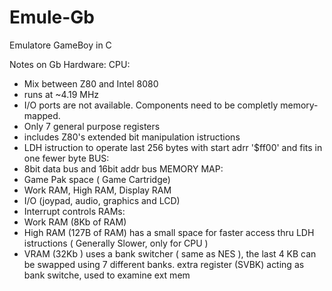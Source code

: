 # Emule-Gb

Emulatore GameBoy in C

Notes on Gb Hardware:
CPU:
 - Mix between Z80 and Intel 8080
 - runs at ~4.19 MHz
 - I/O ports are not available. Components need to be completly memory-mapped.
 - Only 7 general purpose registers
 - includes Z80's extended bit manipulation istructions
 - LDH istruction to operate last 256 bytes with start adrr '$ff00' and fits in one fewer byte
BUS:
 - 8bit data bus and 16bit addr bus
MEMORY MAP:
 - Game Pak space ( Game Cartridge)
 - Work RAM, High RAM, Display RAM
 - I/O (joypad, audio, graphics and LCD)
 - Interrupt controls
RAMs:
 - Work RAM (8Kb of RAM)
 - High RAM (127B of RAM) has a small space for faster access thru LDH istructions ( Generally Slower, only for CPU )
 - VRAM (32Kb ) uses a bank switcher ( same as NES ), the last 4 KB can be swapped using 7 different banks. extra register (SVBK) acting as bank switche, used to examine ext mem
 
